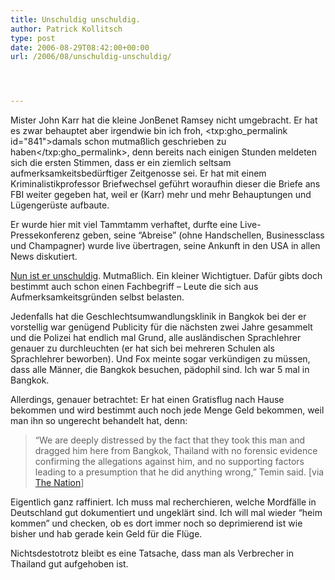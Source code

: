 ```yaml
---
title: Unschuldig unschuldig.
author: Patrick Kollitsch
type: post
date: 2006-08-29T08:42:00+00:00
url: /2006/08/unschuldig-unschuldig/




---
```

Mister John Karr hat die kleine JonBenet Ramsey nicht umgebracht. Er hat es zwar behauptet aber irgendwie bin ich froh, <txp:gho_permalink id="841">damals schon mutma&szlig;lich geschrieben zu haben</txp:gho_permalink>, denn bereits nach einigen Stunden meldeten sich die ersten Stimmen, dass er ein ziemlich seltsam aufmerksamkeitsbed&uuml;rftiger Zeitgenosse sei. Er hat mit einem Kriminalistikprofessor Briefwechsel gef&uuml;hrt woraufhin dieser die Briefe ans FBI weiter gegeben hat, weil er (Karr) mehr und mehr Behauptungen und L&uuml;genger&uuml;ste aufbaute. 

Er wurde hier mit viel Tammtamm verhaftet, durfte eine Live-Pressekonferenz geben, seine &#8220;Abreise&#8221; (ohne Handschellen, Businessclass und Champagner) wurde live &uuml;bertragen, seine Ankunft in den USA in allen News diskutiert. 

[Nun ist er unschuldig][1]. Mutma&szlig;lich. Ein kleiner Wichtigtuer. Daf&uuml;r gibts doch bestimmt auch schon einen Fachbegriff &#8211; Leute die sich aus Aufmerksamkeitsgr&uuml;nden selbst belasten.

Jedenfalls hat die Geschlechtsumwandlungsklinik in Bangkok bei der er vorstellig war gen&uuml;gend Publicity f&uuml;r die n&auml;chsten zwei Jahre gesammelt und die Polizei hat endlich mal Grund, alle ausl&auml;ndischen Sprachlehrer genauer zu durchleuchten (er hat sich bei mehreren Schulen als Sprachlehrer beworben). Und Fox meinte sogar verk&uuml;ndigen zu m&uuml;ssen, dass alle M&auml;nner, die Bangkok besuchen, p&auml;dophil sind. Ich war 5 mal in Bangkok. 

Allerdings, genauer betrachtet: Er hat einen Gratisflug nach Hause bekommen und wird bestimmt auch noch jede Menge Geld bekommen, weil man ihn so ungerecht behandelt hat, denn:

> &#8220;We are deeply distressed by the fact that they took this man and dragged him here from Bangkok, Thailand with no forensic evidence confirming the allegations against him, and no supporting factors leading to a presumption that he did anything wrong,&#8221; Temin said. [via [The Nation][1]]

Eigentlich ganz raffiniert. Ich muss mal recherchieren, welche Mordf&auml;lle in Deutschland gut dokumentiert und ungekl&auml;rt sind. Ich will mal wieder &#8220;heim kommen&#8221; und checken, ob es dort immer noch so deprimierend ist wie bisher und hab gerade kein Geld f&uuml;r die Fl&uuml;ge.

Nichtsdestotrotz bleibt es eine Tatsache, dass man als Verbrecher in Thailand gut aufgehoben ist.

 [1]: http://www.nationmultimedia.com/2006/08/29/headlines/headlines_30012254.php